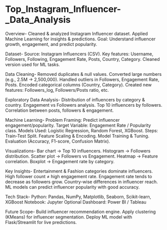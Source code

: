 # Top_Instagram_Influencer-_Data_Analysis
Overview-
Cleaned & analyzed Instagram Influencer dataset.
Applied Machine Learning for insights & predictions.
Goal: Understand influencer growth, engagement, and predict popularity.

Dataset-
Source: Instagram Influencers (CSV).
Key features:
     Username, Followers, Following, Engagement Rate, Posts, Country, Category.
Cleaned version used for ML tasks.

Data Cleaning-
Removed duplicates & null values.
Converted large numbers (e.g., 2.5M → 2,500,000).
Handled outliers in Followers, Engagement Rate, Posts.
Encoded categorical columns (Country, Category).
Created new features: Followers_log, Followers/Posts ratio, etc.

Exploratory Data Analysis-
Distribution of influencers by category & country.
Engagement vs Followers analysis.
Top 10 influencers by followers.
Correlation between posts, followers & engagement.

Machine Learning-
Problem Framing: Predict influencer engagement/popularity.
Target Variable: Engagement Rate / Popularity class.
Models Used: Logistic Regression, Random Forest, XGBoost.
Steps:
  Train-Test Split.
  Feature Scaling & Encoding.
  Model Training & Tuning.
  Evaluation (Accuracy, F1-score, Confusion Matrix).

Visualizations-
Bar chart → Top 10 influencers.
Histogram → Followers distribution.
Scatter plot → Followers vs Engagement.
Heatmap → Feature correlation.
Boxplot → Engagement rate by category.

Key Insights-
Entertainment & Fashion categories dominate influencers.
High follower count ≠ high engagement rate.
Engagement rate tends to decrease as followers grow.
Country-wise differences in influencer reach.
ML models can predict influencer popularity with good accuracy.

Tech Stack-
Python: Pandas, NumPy, Matplotlib, Seaborn, Scikit-learn, XGBoost
Notebook: Jupyter
Optional Dashboard: Power BI / Tableau

Future Scope-
Build influencer recommendation engine.
Apply clustering (KMeans) for influencer segmentation.
Deploy ML model with Flask/Streamlit for live predictions.

